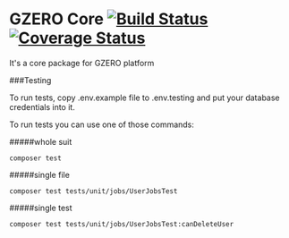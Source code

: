 # GZERO Core [![Build Status](https://travis-ci.org/GrupaZero/core.svg?branch=master)](https://travis-ci.org/GrupaZero/core) [![Coverage Status](https://coveralls.io/repos/GrupaZero/core/badge.png)](https://coveralls.io/r/GrupaZero/core)

It's a core package for GZERO platform

###Testing

To run tests, copy .env.example file to .env.testing and put your database credentials into it.

To run tests you can use one of those commands:

#####whole suit

`composer test`

#####single file

`composer test tests/unit/jobs/UserJobsTest`

#####single test

`composer test tests/unit/jobs/UserJobsTest:canDeleteUser`
